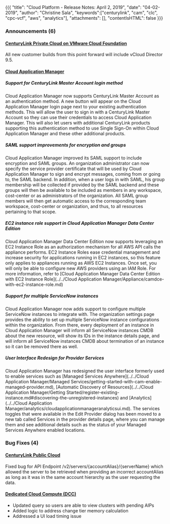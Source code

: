 {{{
"title": "Cloud Platform - Release Notes: April 2, 2019",
"date": "04-02-2019",
"author": "Christine Sala",
"keywords":["centurylink", "cam", "clc", "cpc-vcf", "aws", "analytics"],
"attachments": [],
"contentIsHTML": false
}}}

### Announcements (6)

#### [CenturyLink Private Cloud on VMware Cloud Foundation](/centurylink-private-cloud-on-vmware-cloud-foundation/)

All new customer builds from this point forward will include vCloud Director 9.5.

#### [Cloud Application Manager](/cloud-application-manager/)

##### Support for CenturyLink Master Account login method

Cloud Application Manager now supports CenturyLink Master Account as an authentication method. A new button will appear on the Cloud Application Manager login page next to your existing authentication methods. This will allow the user to sign in with a CenturyLink Master Account so  they can use their credentials to access Cloud Application Manager. This will also let users with additional CenturyLink products supporting this authentication method to use Single Sign-On within Cloud Application Manager and these other additional products.

##### SAML support improvements for encryption and groups

Cloud Application Manager improved its SAML support to include encryption and SAML groups. An organization administrator can now specify the service provider certificate that will be used by Cloud Application Manager to sign and encrypt messages, coming from or going to, the SAML backend. In addition, when a user logs in with SAML, his group membership will be collected if provided by the SAML backend and these groups will then be available to be included as members in any workspace, cost-center or as administrators of the organization. All SAML group members will then get automatic access to the corresponding team workspace, cost-center or organization, and thus, to all resources pertaining to that scope.

##### EC2 instance role support in Cloud Application Manager Data Center Edition

Cloud Application Manager Data Center Edition now supports leveraging an EC2 Instance Role as an authorization mechanism for all AWS API calls the appliance performs. EC2 Instance Roles ease credential management and increase security for applications running in EC2 instances, so this feature only applies to appliances running as AWS EC2 Instances. Once set, you will only be able to configure new AWS providers using an IAM Role. For more information, refer to [Cloud Application Manager Data Center Edition with EC2 Instance Role](../../Cloud Application Manager/Appliance/camdce-with-ec2-instance-role.md)

##### Support for multiple ServiceNow instances

Cloud Application Manager now adds support to configure multiple ServiceNow instances to integrate with. The organization settings page provides the ability to set up multiple ServiceNow instance configurations within the organization. From there, every deployment of an instance in Cloud Application Manager will inform all ServiceNow instances CMDB about the new resource, will show its IDs in the instance details page, and will inform all ServiceNow instances CMDB about termination of an instance so it can be removed there as well.

##### User Interface Redesign for Provider Services

Cloud Application Manager has redesigned the user interface formerly used to enable services such as [Managed Services Anywhere](../../Cloud Application Manager/Managed Services/getting-started-with-cam-enable-managed-provider.md), [Automatic Discovery of Resources](../../Cloud Application Manager/Getting Started/register-existing-instance.md#discovering-the-unregistered-instances) and [Analytics](../../Cloud Application Manager/analytics/cloudapplicationmanageranalyticsui.md). The services toggles that were available in the Edit Provider dialog has been moved to a new tab called Services in the provider details page, where you can manage them and see additional details such as the status of your Managed Services Anywhere enabled locations.

### Bug Fixes (4)

#### [CenturyLink Public Cloud](/cloud-platform/)

Fixed bug for API Endpoint /v2/servers/{accountAlias}/{serverName} which allowed the server to be retrieved when providing an incorrect accountAlias as long as it was in the same account hierarchy as the user requesting the data.

#### [Dedicated Cloud Compute (DCC)](/dedicated-cloud-compute/)

* Updated query so users are able to view clusters with pending AIPs
* Added logic to address change tier memory calculation
* Addressed a UI load timing issue
